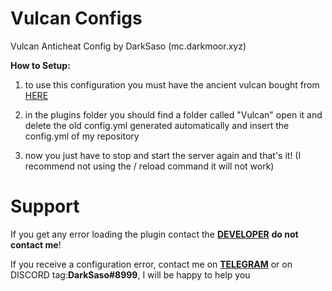 # Vulcan Configs
Vulcan Anticheat Config by DarkSaso (mc.darkmoor.xyz)

**How to Setup:**


1) to use this configuration you must have the ancient vulcan bought from [HERE](https://www.spigotmc.org/resources/vulcan-advanced-cheat-detection-1-7-1-16-5.83626/?__cf_chl_jschl_tk__=5142d8ab1c38eff4d0148a7d6d4eab1ff290e307-1625166686-0-AYaGAup_W-6xDUHTDP1YRK9gbmBfdEbzEvCWeS_810kxr5HsGeo0FP8-GJhbf69uLksu268Hlat1lg1fLEBHCKrV7f1dhRmvblT9d3cKbPuKubLJeEOuhHQu6rI9TtgsdlUv4dVdaFFP6YjPgK2ruADa2gwqRHdFC_XVhiCbgTw4SFq1zuByfkrqDwHZE6wRQX1VU3uDaK7OhwpqQ2Z_eZiLneksw_YAzJiTy38oraBBW4LmT389Kv1LOeCix-SagXR3x1wSDDOrxvZqTgunO0QIEZ6GD4PpWC1XNDSmyXb4L0ERQVDXcepJu_NTgNbg3DXdAB5jwMI5lEFESuVCpCog0CToSmUxBzIZf_UNft0h_7NejiKE8omIVJ3MYauBIKkYLuHfoxijx3nSjNTHhrOCOztdEo4JbrhdEhlOYuCrF4-hSHTlo0v35YjHPHEyYUXx6nC5FuLr7Sm239tK5E4gpgI-AY-7NDUbUrHSKrXQ)

2) in the plugins folder you should find a folder called "Vulcan" open it and delete the old config.yml generated automatically and insert the config.yml of my repository

3) now you just have to stop and start the server again and that's it! (I recommend not using the / reload command it will not work)

# Support

If you get any error loading the plugin contact the [**DEVELOPER**](https://www.spigotmc.org/members/frap.163521/) **do not contact me**!

If you receive a configuration error, contact me on [**TELEGRAM**](https://t.me/DarkSaso) or on DISCORD tag:**DarkSaso#8999**, I will be happy to help you
